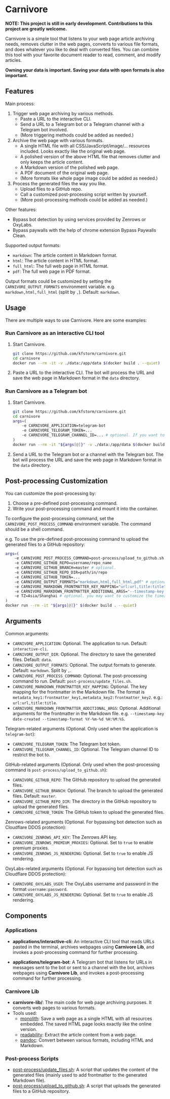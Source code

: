 # Carnivore

**NOTE: This project is still in early development. Contributions to this project are greatly welcome.**

Carnivore is a simple tool that listens to your web page article archiving needs, removes clutter in the web pages, converts to various file formats, and does whatever you like to deal with converted files. You can combine this tool with your favorite document reader to read, comment, and modify articles.

**Owning your data is important. Saving your data with open formats is also important.**

## Features

Main process:

1. Trigger web page archiving by various methods.
    - Paste a URL to the interactive CLI.
    - Send a URL to a Telegram bot or a Telegram channel with a Telegram bot involved.
    - (More triggering methods could be added as needed.)
2. Archive the web page with various formats.
    - A single HTML file with all CSS/JavaScript/image/... resources included. Looks exactly like the original web page.
    - A polished version of the above HTML file that removes clutter and only keeps the article content.
    - A Markdown version of the polished web page.
    - A PDF document of the original web page.
    - (More formats like whole page image could be added as needed.)
3. Process the generated files the way you like.
    - Upload files to a GitHub repo.
    - Call a customized post-processing script written by yourself.
    - (More post-processing methods could be added as needed.)

Other features:

- Bypass bot detection by using services provided by Zenrows or OxyLabs.
- Bypass paywalls with the help of chrome extension Bypass Paywalls Clean.

Supported output formats:

- `markdown`: The article content in Markdown format.
- `html`: The article content in HTML format.
- `full_html`: The full web page in HTML format.
- `pdf`: The full web page in PDF format.

Output formats could be customized by setting the `CARNIVORE_OUTPUT_FORMATS` environment variable. e.g. `markdown,html,full_html` (split by `,`). Default: `markdown`.

## Usage

There are multiple ways to use Carnivore. Here are some examples:

### Run Carnivore as an interactive CLI tool

1. Start Carnivore.

    ```sh
    git clone https://github.com/kfstorm/carnivore.git
    cd carnivore
    docker run --rm -it -v ./data:/app/data $(docker build . --quiet)
    ```

2. Paste a URL to the interactive CLI. The bot will process the URL and save the web page in Markdown format in the `data` directory.

### Run Carnivore as a Telegram bot

1. Start Carnivore.

    ```sh
    git clone https://github.com/kfstorm/carnivore.git
    cd carnivore
    args=(
        -e CARNIVORE_APPLICATION=telegram-bot
        -e CARNIVORE_TELEGRAM_TOKEN=...
        -e CARNIVORE_TELEGRAM_CHANNEL_ID=... # optional. If you want to restrict the bot to a specific channel.
    )
    docker run --rm -it "${args[@]}" -v ./data:/app/data $(docker build . --quiet)
    ```

2. Send a URL to the Telegram bot or a channel with the Telegram bot. The bot will process the URL and save the web page in Markdown format in the `data` directory.

## Post-processing Customization

You can customize the post-processing by:

1. Choose a pre-defined post-processing command.
2. Write your post-processing command and mount it into the container.

To configure the post-processing command, set the `CARNIVORE_POST_PROCESS_COMMAND` environment variable. The command should be a shell command.

e.g. To use the pre-defined post-processing command to upload the generated files to a GitHub repository:

```bash
args=(
    -e CARNIVORE_POST_PROCESS_COMMAND=post-process/upload_to_github.sh
    -e CARNIVORE_GITHUB_REPO=username/repo_name
    -e CARNIVORE_GITHUB_BRANCH=master # optional.
    -e CARNIVORE_GITHUB_REPO_DIR=path/in/repo
    -e CARNIVORE_GITHUB_TOKEN=...
    -e CARNIVORE_OUTPUT_FORMATS="markdown,html,full_html,pdf" # optional. upload multiple formats of the web page.
    -e CARNIVORE_MARKDOWN_FRONTMATTER_KEY_MAPPING="url:url,title:title" # optional. you may want to add frontmatter at the beginning of the Markdown file.
    -e CARNIVORE_MARKDOWN_FRONTMATTER_ADDITIONAL_ARGS="--timestamp-key date-created" # optional. you may want to add the timestamp to the frontmatter.
    -e TZ=Asia/Shanghai # optional. you may want to customize the timezone.
)
docker run --rm -it "${args[@]}" $(docker build . --quiet)
```

## Arguments

Common arguments:

- `CARNIVORE_APPLICATION`: Optional. The application to run. Default: `interactive-cli`.
- `CARNIVORE_OUTPUT_DIR`: Optional. The directory to save the generated files. Default: `data`.
- `CARNIVORE_OUTPUT_FORMATS`: Optional. The output formats to generate. Default: `markdown`. Split by `,`.
- `CARNIVORE_POST_PROCESS_COMMAND`: Optional. The post-processing command to run. Default: `post-process/update_files.sh`.
- `CARNIVORE_MARKDOWN_FRONTMATTER_KEY_MAPPING`: Optional. The key mapping for the frontmatter in the Markdown file. The format is `metadata_key1:frontmatter_key1,metadata_key2:frontmatter_key2`. e.g.: `url:url,title:title`.
- `CARNIVORE_MARKDOWN_FRONTMATTER_ADDITIONAL_ARGS`: Optional. Additional arguments for the frontmatter in the Markdown file. e.g. `--timestamp-key date-created --timestamp-format %Y-%m-%d %H:%M:%S`.

Telegram-related arguments (Optional. Only used when the application is `telegram-bot`):

- `CARNIVORE_TELEGRAM_TOKEN`: The Telegram bot token.
- `CARNIVORE_TELEGRAM_CHANNEL_ID`: Optional. The Telegram channel ID to restrict the bot to.

GitHub-related arguments (Optional. Only used when the post-processing command is `post-process/upload_to_github.sh`):

- `CARNIVORE_GITHUB_REPO`: The GitHub repository to upload the generated files.
- `CARNIVORE_GITHUB_BRANCH`: Optional. The branch to upload the generated files. Default: `master`.
- `CARNIVORE_GITHUB_REPO_DIR`: The directory in the GitHub repository to upload the generated files.
- `CARNIVORE_GITHUB_TOKEN`: The GitHub token to upload the generated files.

Zenrows-related arguments (Optional. For bypassing bot detection such as Cloudflare DDOS protection):

- `CARNIVORE_ZENROWS_API_KEY`: The Zenrows API key.
- `CARNIVORE_ZENROWS_PREMIUM_PROXIES`: Optional. Set to `true` to enable premium proxies.
- `CARNIVORE_ZENROWS_JS_RENDERING`: Optional. Set to `true` to enable JS rendering.

OxyLabs-related arguments (Optional. For bypassing bot detection such as Cloudflare DDOS protection):

- `CARNIVORE_OXYLABS_USER`: The OxyLabs username and password in the format `username:password`.
- `CARNIVORE_OXYLABS_JS_RENDERING`: Optional. Set to `true` to enable JS rendering.

## Components

### Applications

- **applications/interactive-cli**: An interactive CLI tool that reads URLs pasted in the terminal, archives webpages using **Carnivore Lib**, and invokes a post-processing command for further processing.

- **applications/telegram-bot**: A Telegram bot that listens for URLs in messages sent to the bot or sent to a channel with the bot, archives webpages using **Carnivore Lib**, and invokes a post-processing command for further processing.

### Carnivore Lib

- **carnivore-lib/**: The main code for web page archiving purposes. It converts web pages to various formats.
- Tools used:
  - [monolith](https://github.com/Y2Z/monolith): Save a web page as a single HTML with all resources embedded. The saved HTML page looks exactly like the online version.
  - [readability](https://github.com/mozilla/readability): Extract the article content from a web page.
  - [pandoc](https://github.com/jgm/pandoc): Convert between various formats, including HTML and Markdown.

### Post-process Scripts

- [post-process/update_files.sh](process/update_files.sh): A script that updates the content of the generated files (mainly used to add frontmatter to the generated Markdown file).
- [post-process/upload_to_github.sh](post-process/upload_to_github.sh): A script that uploads the generated files to a GitHub repository.
